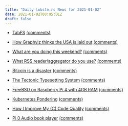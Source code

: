 ```yaml
---
title: "Daily lobste.rs News for 2021-01-02"
date: 2021-01-02T00:05:01Z
draft: false
---
```






- [TabFS](https://omar.website/tabfs/)
  [(comments)](https://lobste.rs/s/pw6oyx/tabfs)



- [How Graphviz thinks the USA is laid out](https://shitpost.plover.com/g/graphviz-usa.html)
  [(comments)](https://lobste.rs/s/oecskp/how_graphviz_thinks_usa_is_laid_out)



- [What are you doing this weekend?]()
  [(comments)](https://lobste.rs/s/vnmwxi/what_are_you_doing_this_weekend)



- [What RSS reader/aggregator do you use?]()
  [(comments)](https://lobste.rs/s/k0bmip/what_rss_reader_aggregator_do_you_use)



- [Bitcoin is a disaster](https://www.metzdowd.com/pipermail/cryptography/2020-December/036510.html)
  [(comments)](https://lobste.rs/s/egqq29/bitcoin_is_disaster)



- [The Tectonic Typesetting System](https://tectonic-typesetting.github.io/en-US/)
  [(comments)](https://lobste.rs/s/05fsrm/tectonic_typesetting_system)



- [FreeBSD on Raspberry Pi 4 with 4GB RAM](https://lambdaland.org/posts/2020-12-23_freebsd_rpi4/)
  [(comments)](https://lobste.rs/s/nrgj0i/freebsd_on_raspberry_pi_4_with_4gb_ram)



- [Kubernetes Pondering](https://christine.website/blog/k8s-pondering-2020-12-31)
  [(comments)](https://lobste.rs/s/avqtvh/kubernetes_pondering)



- [How I Improve My (C) Code Quality](https://www.msweet.org/blog/2020-12-31-how-i-improve-my-c-code-quality.html)
  [(comments)](https://lobste.rs/s/z3himr/how_i_improve_my_c_code_quality)



- [Pi 0 Audio book player](https://github.com/ahosna/Pi0AudioBook)
  [(comments)](https://lobste.rs/s/uibgte/pi_0_audio_book_player)


